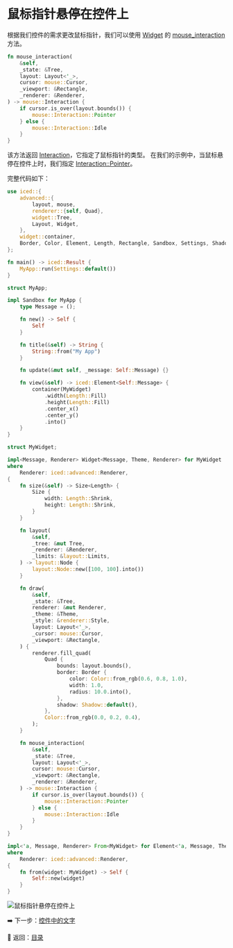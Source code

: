 
# 鼠标指针悬停在控件上

根据我们控件的需求更改鼠标指针，我们可以使用 [Widget](https://docs.rs/iced/0.12.1/iced/advanced/widget/trait.Widget.html) 的 [mouse_interaction](https://docs.rs/iced/0.12.1/iced/advanced/widget/trait.Widget.html#method.mouse_interaction) 方法。

```rust
fn mouse_interaction(
    &self,
    _state: &Tree,
    layout: Layout<'_>,
    cursor: mouse::Cursor,
    _viewport: &Rectangle,
    _renderer: &Renderer,
) -> mouse::Interaction {
    if cursor.is_over(layout.bounds()) {
        mouse::Interaction::Pointer
    } else {
        mouse::Interaction::Idle
    }
}
```

该方法返回 [Interaction](https://docs.rs/iced/0.12.1/iced/mouse/enum.Interaction.html)，它指定了鼠标指针的类型。
在我们的示例中，当鼠标悬停在控件上时，我们指定 [Interaction::Pointer](https://docs.rs/iced/0.12.1/iced/mouse/enum.Interaction.html#variant.Pointer)。

完整代码如下：

```rust
use iced::{
    advanced::{
        layout, mouse,
        renderer::{self, Quad},
        widget::Tree,
        Layout, Widget,
    },
    widget::container,
    Border, Color, Element, Length, Rectangle, Sandbox, Settings, Shadow, Size, Theme,
};

fn main() -> iced::Result {
    MyApp::run(Settings::default())
}

struct MyApp;

impl Sandbox for MyApp {
    type Message = ();

    fn new() -> Self {
        Self
    }

    fn title(&self) -> String {
        String::from("My App")
    }

    fn update(&mut self, _message: Self::Message) {}

    fn view(&self) -> iced::Element<Self::Message> {
        container(MyWidget)
            .width(Length::Fill)
            .height(Length::Fill)
            .center_x()
            .center_y()
            .into()
    }
}

struct MyWidget;

impl<Message, Renderer> Widget<Message, Theme, Renderer> for MyWidget
where
    Renderer: iced::advanced::Renderer,
{
    fn size(&self) -> Size<Length> {
        Size {
            width: Length::Shrink,
            height: Length::Shrink,
        }
    }

    fn layout(
        &self,
        _tree: &mut Tree,
        _renderer: &Renderer,
        _limits: &layout::Limits,
    ) -> layout::Node {
        layout::Node::new([100, 100].into())
    }

    fn draw(
        &self,
        _state: &Tree,
        renderer: &mut Renderer,
        _theme: &Theme,
        _style: &renderer::Style,
        layout: Layout<'_>,
        _cursor: mouse::Cursor,
        _viewport: &Rectangle,
    ) {
        renderer.fill_quad(
            Quad {
                bounds: layout.bounds(),
                border: Border {
                    color: Color::from_rgb(0.6, 0.8, 1.0),
                    width: 1.0,
                    radius: 10.0.into(),
                },
                shadow: Shadow::default(),
            },
            Color::from_rgb(0.0, 0.2, 0.4),
        );
    }

    fn mouse_interaction(
        &self,
        _state: &Tree,
        layout: Layout<'_>,
        cursor: mouse::Cursor,
        _viewport: &Rectangle,
        _renderer: &Renderer,
    ) -> mouse::Interaction {
        if cursor.is_over(layout.bounds()) {
            mouse::Interaction::Pointer
        } else {
            mouse::Interaction::Idle
        }
    }
}

impl<'a, Message, Renderer> From<MyWidget> for Element<'a, Message, Theme, Renderer>
where
    Renderer: iced::advanced::Renderer,
{
    fn from(widget: MyWidget) -> Self {
        Self::new(widget)
    }
}
```

![鼠标指针悬停在控件上](./pic/mouse_pointer_over_widgets.png)

:arrow_right: 下一步：[控件中的文字](./texts_in_widgets.md)

:blue_book: 返回：[目录](./../README.md)
